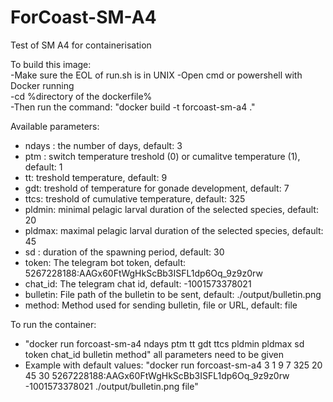 # ForCoast-SM-A4

Test of SM A4 for containerisation

To build this image: <br />
-Make sure the EOL of run.sh is in UNIX
-Open cmd or powershell with Docker running <br />
-cd %directory of the dockerfile% <br />
-Then run the command: "docker build -t forcoast-sm-a4 ."

Available parameters:  <br />
- ndays : the number of days, default: 3 <br />
- ptm : switch temperature treshold (0) or cumalitve temperature (1), default: 1 <br />
- tt: treshold temperature, default: 9 <br />
- gdt: treshold of temperature for gonade development, default: 7 <br />
- ttcs: treshold of cumulative temperature, default: 325 <br />
- pldmin: minimal pelagic larval duration of the selected species, default: 20 <br />
- pldmax: maximal pelagic larval duration of the selected species, default: 45 <br />
- sd : duration of the spawning period, default: 30 <br />
- token: The telegram bot token, default: 5267228188:AAGx60FtWgHkScBb3ISFL1dp6Oq_9z9z0rw <br />
- chat_id: The telegram chat id, default: -1001573378021 <br />
- bulletin: File path of the bulletin to be sent, default: ./output/bulletin.png <br />
- method: Method used for sending bulletin, file or URL, default: file <br />

To run the container:<br />

- "docker run forcoast-sm-a4 ndays ptm tt gdt ttcs pldmin pldmax sd token chat_id bulletin method" all parameters need to be given
- Example with default values: "docker run forcoast-sm-a4 3 1 9 7 325 20 45 30 5267228188:AAGx60FtWgHkScBb3ISFL1dp6Oq_9z9z0rw  -1001573378021 ./output/bulletin.png file"
